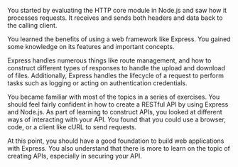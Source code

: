 You started by evaluating the HTTP core module in Node.js and saw how it processes requests. It receives and sends both headers and data back to the calling client.

You learned the benefits of using a web framework like Express. You gained some knowledge on its features and important concepts.

Express handles numerous things like route management, and how to construct different types of responses to handle the upload and download of files. Additionally, Express handles the lifecycle of a request to perform tasks such as logging or acting on authentication credentials.

You became familiar with most of the topics in a series of exercises. You should feel fairly confident in how to create a RESTful API by using Express and Node.js. As part of learning to construct APIs, you looked at different ways of interacting with your API. You found that you could use a browser, code, or a client like cURL to send requests.

At this point, you should have a good foundation to build web applications with Express. You also understand that there is more to learn on the topic of creating APIs, especially in securing your API.
